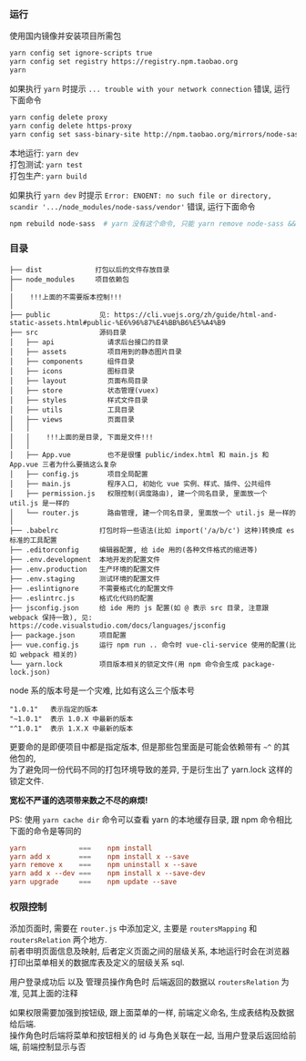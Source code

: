 
### 运行

使用国内镜像并安装项目所需包
```sh
yarn config set ignore-scripts true
yarn config set registry https://registry.npm.taobao.org
yarn
```

如果执行 `yarn` 时提示 `... trouble with your network connection` 错误, 运行下面命令
```bash
yarn config delete proxy
yarn config delete https-proxy
yarn config set sass-binary-site http://npm.taobao.org/mirrors/node-sass
```

本地运行: `yarn dev`  
打包测试: `yarn test`  
打包生产: `yarn build`

如果执行 `yarn dev` 时提示 `Error: ENOENT: no such file or directory, scandir '.../node_modules/node-sass/vendor'` 错误, 运行下面命令
```bash
npm rebuild node-sass  # yarn 没有这个命令, 只能 yarn remove node-sass && yarn add node-sass 这样会使用 ^ 版本
```

### 目录

```text
├── dist             打包以后的文件存放目录
├── node_modules     项目依赖包
│
│    !!!上面的不需要版本控制!!!
│
├── public            见: https://cli.vuejs.org/zh/guide/html-and-static-assets.html#public-%E6%96%87%E4%BB%B6%E5%A4%B9
├── src               源码目录
│   ├── api             请求后台接口的目录
│   ├── assets          项目用到的静态图片目录
│   ├── components      组件目录
│   ├── icons           图标目录
│   ├── layout          页面布局目录
│   ├── store           状态管理(vuex)
│   ├── styles          样式文件目录
│   ├── utils           工具目录
│   ├── views           页面目录
│   │
│   │    !!!上面的是目录, 下面是文件!!!
│   │
│   ├── App.vue         也不是很懂 public/index.html 和 main.js 和 App.vue 三者为什么要搞这么复杂
│   ├── config.js       项目全局配置
│   ├── main.js         程序入口, 初始化 vue 实例、样式、插件、公共组件
│   ├── permission.js   权限控制(调度路由), 建一个同名目录, 里面放一个 util.js 是一样的
│   └── router.js       路由管理, 建一个同名目录, 里面放一个 util.js 是一样的
│
├── .babelrc          打包时将一些语法(比如 import('/a/b/c') 这种)转换成 es 标准的工具配置
├── .editorconfig     编辑器配置, 给 ide 用的(各种文件格式的缩进等)
├── .env.development  本地开发的配置文件
├── .env.production   生产环境的配置文件
├── .env.staging      测试环境的配置文件
├── .eslintignore     不需要格式化的配置文件
├── .eslintrc.js      格式化代码的配置
├── jsconfig.json     给 ide 用的 js 配置(如 @ 表示 src 目录, 注意跟 webpack 保持一致), 见: https://code.visualstudio.com/docs/languages/jsconfig
├── package.json      项目配置
├── vue.config.js     运行 npm run .. 命令时 vue-cli-service 使用的配置(比如 webpack 相关的)
└── yarn.lock         项目版本相关的锁定文件(用 npm 命令会生成 package-lock.json)
```

node 系的版本号是一个灾难, 比如有这么三个版本号
```
"1.0.1"   表示指定的版本
"~1.0.1"  表示 1.0.X 中最新的版本
"^1.0.1"  表示 1.X.X 中最新的版本
```
更要命的是即便项目中都是指定版本, 但是那些包里面是可能会依赖带有 `~^` 的其他包的,  
为了避免同一份代码不同的打包环境导致的差异, 于是衍生出了 yarn.lock 这样的锁定文件.

**宽松不严谨的选项带来数之不尽的麻烦!**

PS: 使用 `yarn cache dir` 命令可以查看 yarn 的本地缓存目录, 跟 npm 命令相比下面的命令是等同的
```conf
yarn             ===    npm install
yarn add x       ===    npm install x --save
yarn remove x    ===    npm uninstall x --save
yarn add x --dev ===    npm install x --save-dev
yarn upgrade     ===    npm update --save
```


### 权限控制

添加页面时, 需要在 `router.js` 中添加定义, 主要是 `routersMapping` 和 `routersRelation` 两个地方.  
前者申明页面信息及映射, 后者定义页面之间的层级关系, 本地运行时会在浏览器打印出菜单相关的数据库表及定义的层级关系 sql.  

用户登录成功后 以及 管理员操作角色时 后端返回的数据以 `routersRelation` 为准, 见其上面的注释

如果权限需要加强到按钮级, 跟上面菜单的一样, 前端定义命名, 生成表结构及数据给后端.  
操作角色时后端将菜单和按钮相关的 id 与角色关联在一起, 当用户登录后返回给前端, 前端控制显示与否
